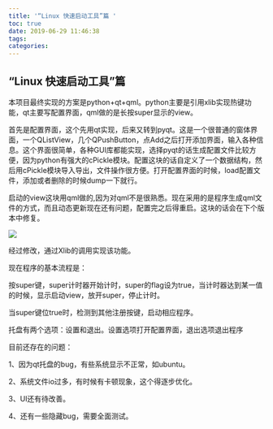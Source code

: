 ```yaml
---
title: '“Linux 快速启动工具”篇 '
toc: true
date: 2019-06-29 11:46:38
tags:
categories:
---
```






## “Linux 快速启动工具”篇

本项目最终实现的方案是python+qt+qml。python主要是引用xlib实现热键功能，qt主要写配置界面，qml做的是长按super显示的view。

首先是配置界面，这个先用qt实现，后来又转到pyqt。这是一个很普通的窗体界面，一个QListView，几个QPushButton，点Add之后打开添加界面，输入各种信息。这个界面很简单，各种GUI库都能实现，选择pyqt的话生成配置文件比较方便，因为python有强大的cPickle模块。配置这块的话自定义了一个数据结构，然后用cPickle模块导入导出，文件操作很方便。打开配置界面的时候，load配置文件，添加或者删除的时候dump一下就行。

启动的view这块用qml做的,因为对qml不是很熟悉。现在采用的是程序生成qml文件的方式，而且动态更新现在还有问题，配置完之后得重启。这块的话会在下个版本中修复。

![](https://www.ubuntukylin.com/upload/images/destop.png)

 

   经过修改，通过Xlib的调用实现该功能。

   现在程序的基本流程是：

按super键，super计时器开始计时，super的flag设为true，当计时器达到某一值的时候，显示启动view，放开super，停止计时。

   当super键位true时，检测到其他注册按键，启动相应程序。

   托盘有两个选项：设置和退出。设置选项打开配置界面，退出选项退出程序

   目前还存在的问题：

   1、因为qt托盘的bug，有些系统显示不正常，如ubuntu。

   2、系统文件io过多，有时候有卡顿现象，这个得逐步优化。

   3、UI还有待改善。

   4、还有一些隐藏bug，需要全面测试。

 